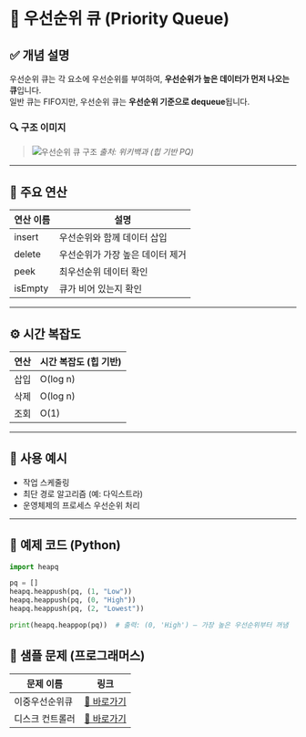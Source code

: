 # 📘 우선순위 큐 (Priority Queue)

## ✅ 개념 설명

우선순위 큐는 각 요소에 우선순위를 부여하여, **우선순위가 높은 데이터가 먼저 나오는 큐**입니다.  
일반 큐는 FIFO지만, 우선순위 큐는 **우선순위 기준으로 dequeue**됩니다.

### 🔍 구조 이미지
> ![우선순위 큐 구조](https://upload.wikimedia.org/wikipedia/commons/6/69/Min-heap.png)
> *출처: 위키백과 (힙 기반 PQ)*

---

## 🧮 주요 연산

| 연산 이름  | 설명                               |
|------------|------------------------------------|
| insert     | 우선순위와 함께 데이터 삽입         |
| delete     | 우선순위가 가장 높은 데이터 제거     |
| peek       | 최우선순위 데이터 확인              |
| isEmpty    | 큐가 비어 있는지 확인               |

---

## ⚙️ 시간 복잡도

| 연산         | 시간 복잡도 (힙 기반) |
|--------------|-----------------------|
| 삽입         | O(log n)              |
| 삭제         | O(log n)              |
| 조회         | O(1)                  |

---

## 🧠 사용 예시
- 작업 스케줄링
- 최단 경로 알고리즘 (예: 다익스트라)
- 운영체제의 프로세스 우선순위 처리

---

## 🧪 예제 코드 (Python)

```python
import heapq

pq = []
heapq.heappush(pq, (1, "Low"))
heapq.heappush(pq, (0, "High"))
heapq.heappush(pq, (2, "Lowest"))

print(heapq.heappop(pq))  # 출력: (0, 'High') — 가장 높은 우선순위부터 꺼냄
```

## 🧩 샘플 문제 (프로그래머스)
| 문제 이름      | 링크                                                                         |
|----------------|------------------------------------------------------------------------------|
| 이중우선순위큐   | [🔗 바로가기](https://school.programmers.co.kr/learn/courses/30/lessons/42628) |
| 디스크 컨트롤러 | [🔗 바로가기](https://school.programmers.co.kr/learn/courses/30/lessons/42627) |